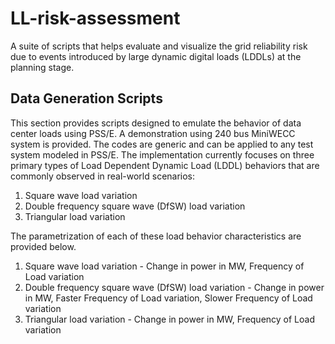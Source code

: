 # LL-risk-assessment
A suite of scripts that helps evaluate and visualize the grid reliability risk due to events introduced by large dynamic digital loads (LDDLs) at the planning stage.

## Data Generation Scripts
This section provides scripts designed to emulate the behavior of data center loads using PSS/E. A demonstration using 240 bus MiniWECC system is provided. The codes are generic and can be applied to any test system modeled in PSS/E. The implementation currently focuses on three primary types of Load Dependent Dynamic Load (LDDL) behaviors that are commonly observed in real-world scenarios:

1. Square wave load variation
2. Double frequency square wave (DfSW) load variation
3. Triangular load variation

The parametrization of each of these load behavior characteristics are provided below.
1. Square wave load variation - Change in power in MW, Frequency of Load variation
2. Double frequency square wave (DfSW) load variation - Change in power in MW, Faster Frequency of Load variation, Slower Frequency of Load variation
3. Triangular load variation - Change in power in MW, Frequency of Load variation
